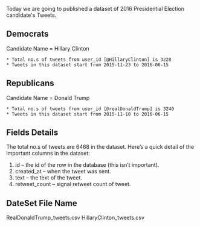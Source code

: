 Today we are going to published a dataset of 2016 Presidential Election candidate's Tweets.


Democrats 
---------
Candidate Name = Hillary Clinton	
	
	* Total no.s of tweets from user_id [@HillaryClinton] is 3228
	* Tweets in this dataset start from 2015-11-23 to 2016-06-15	


Republicans
-----------
Candidate Name = Donald Trump

	* Total no.s of tweets from user_id [@realDonaldTrump] is 3240
	* Tweets in this dataset start from 2015-11-10 to 2016-06-15


Fields Details
--------------

The total no.s of tweets are 6468 in the dataset. Here’s a quick detail of the important columns in the dataset:

1)	id – the id of the row in the database (this isn’t important).
2)	created_at  – when the tweet was sent.
3)	text – the text of the tweet.
4)	retweet_count – signal retweet count of tweet.


DateSet File Name
-----------------
RealDonaldTrump_tweets.csv
HillaryClinton_tweets.csv

